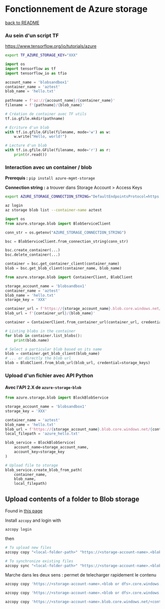 Fonctionnement de Azure storage
===

[back to README](../README.md)


### Au sein d'un script TF

https://www.tensorflow.org/io/tutorials/azure

```bash
export TF_AZURE_STORAGE_KEY="XXX"
```

```python
import os
import tensorflow as tf
import tensorflow_io as tfio

account_name = 'blobsandbox1'
container_name = 'aztest'
blob_name = 'hello.txt'
    
pathname = f'az://{account_name}/{container_name}'
filename = f'{pathname}/{blob_name}'

# Création de container avec TF utils
tf.io.gfile.mkdir(pathname)

# Ecriture d'un blob
with tf.io.gfile.GFile(filename, mode='w') as w:
	w.write("Hello, world!")

# Lecture d'un blob
with tf.io.gfile.GFile(filename, mode='r') as r:
	print(r.read())
```



### Interaction avec un container / blob

**Prerequis :** `pip install azure-mgmt-storage`

**Connection string :** a trouver dans Storage Account > Access Keys

```bash
export AZURE_STORAGE_CONNECTION_STRING="DefaultEndpointsProtocol=https;AccountName=blobsandbox1;AccountKey=XXX;EndpointSuffix=core.windows.net"
```

```bash
az login
az storage blob list --container-name aztest
```

```python
import os
from azure.storage.blob import BlobServiceClient

conn_str = os.getenv("AZURE_STORAGE_CONNECTION_STRING")

bsc = BlobServiceClient.from_connection_string(conn_str)

bsc.create_container(...)
bsc.delete_container(...)

container = bsc.get_container_client(container_name)
blob = bsc.get_blob_client(container_name, blob_name)


```



```Python
from azure.storage.blob import ContainerClient, BlobClient

storage_account_name = 'blobsandbox1'
container_name = 'aztest'
blob_name = 'hello.txt'
storage_key = 'XXX'

container_url = f'https://{storage_account_name}.blob.core.windows.net/{container_name}'
blob_url = f'{container_url}/{blob_name}'

container = ContainerClient.from_container_url(container_url, credential=storage_key)

# Listing blobs in the container
for blob in container.list_blobs():
    print(blob.name)

# Select a particular blob based on its name
blob = container.get_blob_client(blob_name)
# ... or directly the blob url
blob = BlobClient.from_blob_url(blob_url, credential=storage_keys)
```



### Upload d'un fichier avec API Python

#### Avec l'API 2.X de `azure-storage-blob`

```python
from azure.storage.blob import BlockBlobService

storage_account_name = 'blobsandbox1'
storage_key = 'XXX'

container_name = 'aztest'
blob_name = 'hello.txt'
blob_url = f'https://{storage_account_name}.blob.core.windows.net/{container_name}/{blob_name}'
local_filepath = 'azure_hello.txt'

blob_service = BlockBlobService(
    account_name=storage_account_name, 
    account_key=storage_key
)

# Upload file to storage
blob_service.create_blob_from_path(
    container_name, 
    blob_name, 
    local_filepath)
```



Upload contents of a folder to Blob storage
---

Found in [this page](https://docs.microsoft.com/en-us/azure/storage/common/storage-use-azcopy-blobs)

Install `azcopy` and login with 

```
azcopy login
```

then

```bash
# To upload new files
azcopy copy "<local-folder-path>" "https://<storage-account-name>.<blob or dfs>.core.windows.net/<container-name>" --recursive=true

# To synchronize existing files
azcopy sync "<local-folder-path>" "https://<storage-account-name>.<blob or dfs>.core.windows.net/<container-name>" --recursive=true
```

Marche dans les deux sens : permet de telecharger rapidement le contenu 

```bash
azcopy copy 'https://<storage-account-name>.<blob or dfs>.core.windows.net/<container-name>/<blob-path>' '<local-file-path>'

azcopy copy 'https://<storage-account-name>.<blob or dfs>.core.windows.net/<container-name>/<directory-path>' '<local-directory-path>' --recursive

azcopy copy 'https://<storage-account-name>.blob.core.windows.net/<container-name>/*' '<local-directory-path>/'
```
